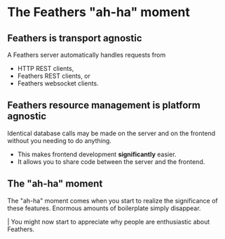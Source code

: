 # The Feathers **"ah-ha"** moment

## Feathers is transport agnostic

A Feathers server automatically handles requests from
- HTTP REST clients,
- Feathers REST clients, or
- Feathers websocket clients.

## Feathers resource management is platform agnostic

Identical database calls may be made on the server and on the frontend
without you needing to do anything.
- This makes frontend development **significantly** easier.
- It allows you to share code between the server and the frontend.

## The **"ah-ha"** moment

The "ah-ha" moment comes when you start to realize the significance of these features.
Enormous amounts of boilerplate simply disappear.

| You might now start to appreciate why people are enthusiastic about Feathers.